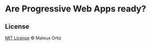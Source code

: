 # Are Progressive Web Apps ready?



## License

[MIT License](http://mateusortiz.mit-license.org/) © Mateus Ortiz